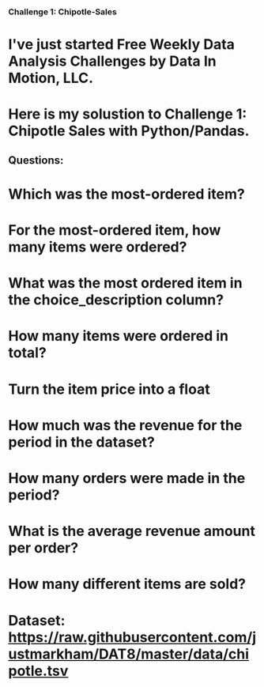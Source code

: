 ### Challenge 1: Chipotle-Sales
# I've just started Free Weekly Data Analysis Challenges by Data In Motion, LLC.
# Here is my solustion to Challenge 1: Chipotle Sales with Python/Pandas.

## Questions:
# Which was the most-ordered item?
# For the most-ordered item, how many items were ordered?
# What was the most ordered item in the choice_description column?
# How many items were ordered in total?
# Turn the item price into a float
# How much was the revenue for the period in the dataset?
# How many orders were made in the period?
# What is the average revenue amount per order?
# How many different items are sold?

# Dataset: https://raw.githubusercontent.com/justmarkham/DAT8/master/data/chipotle.tsv

